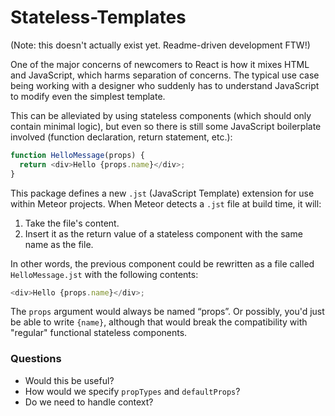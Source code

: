 # Stateless-Templates

(Note: this doesn't actually exist yet. Readme-driven development FTW!)

One of the major concerns of newcomers to React is how it mixes HTML and JavaScript, which harms separation of concerns. The typical use case being working with a designer who suddenly has to understand JavaScript to modify even the simplest template. 

This can be alleviated by using stateless components (which should only contain minimal logic), but even so there is still some JavaScript boilerplate involved (function declaration, return statement, etc.):

```js
function HelloMessage(props) {
  return <div>Hello {props.name}</div>;
}
```

This package defines a new `.jst` (JavaScript Template) extension for use within Meteor projects. When Meteor detects a `.jst` file at build time, it will:

1. Take the file's content.
2. Insert it as the return value of a stateless component with the same name as the file.

In other words, the previous component could be rewritten as a file called `HelloMessage.jst` with the following contents: 

```js
<div>Hello {props.name}</div>;
```

The `props` argument would always be named “props”. Or possibly, you'd just be able to write `{name}`, although that would break the compatibility with "regular" functional stateless components. 

### Questions

- Would this be useful?
- How would we specify `propTypes` and `defaultProps`?
- Do we need to handle context?
